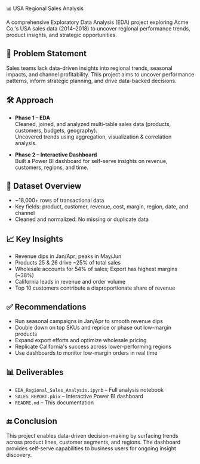 📊 USA Regional Sales Analysis

A comprehensive Exploratory Data Analysis (EDA) project exploring Acme Co.'s USA sales data (2014–2018) to uncover regional performance trends, product insights, and strategic opportunities.

## 🧩 Problem Statement

Sales teams lack data-driven insights into regional trends, seasonal impacts, and channel profitability. This project aims to uncover performance patterns, inform strategic planning, and drive data-backed decisions.

## 🛠️ Approach

- **Phase 1 – EDA**  
  Cleaned, joined, and analyzed multi-table sales data (products, customers, budgets, geography).  
  Uncovered trends using aggregation, visualization & correlation analysis.

- **Phase 2 – Interactive Dashboard**  
  Built a Power BI dashboard for self-serve insights on revenue, customers, regions, and time.

## 📂 Dataset Overview

- ~18,000+ rows of transactional data  
- Key fields: product, customer, revenue, cost, margin, region, date, and channel  
- Cleaned and normalized: No missing or duplicate data

## 📈 Key Insights

- Revenue dips in Jan/Apr; peaks in May/Jun  
- Products 25 & 26 drive ~25% of total sales  
- Wholesale accounts for 54% of sales; Export has highest margins (~38%)  
- California leads in revenue and order volume  
- Top 10 customers contribute a disproportionate share of revenue

## ✅ Recommendations

- Run seasonal campaigns in Jan/Apr to smooth revenue dips  
- Double down on top SKUs and reprice or phase out low-margin products  
- Expand export efforts and optimize wholesale pricing  
- Replicate California's success across lower-performing regions  
- Use dashboards to monitor low-margin orders in real time

## 📊 Deliverables

- `EDA_Regional_Sales_Analysis.ipynb` – Full analysis notebook  
- `SALES REPORT.pbix` – Interactive Power BI dashboard  
- `README.md` – This documentation

## 🔚 Conclusion

This project enables data-driven decision-making by surfacing trends across product lines, customer segments, and regions. The dashboard provides self-serve capabilities to business users for ongoing insight discovery.
